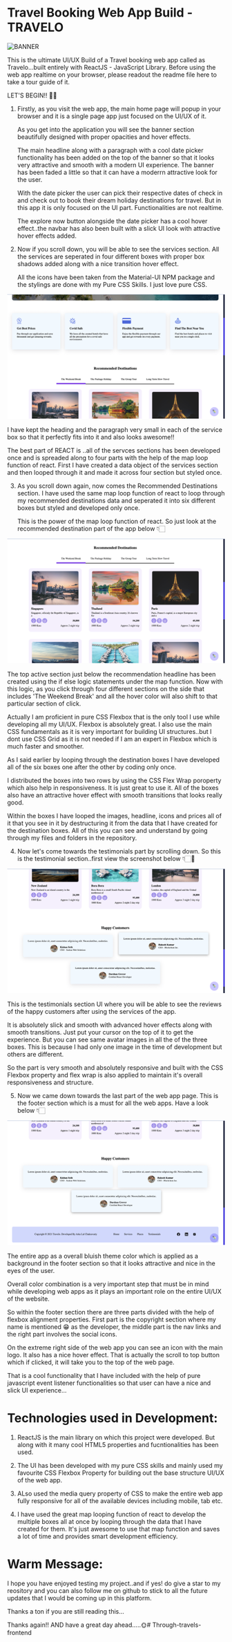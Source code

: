 # Travel Booking Web App Build - TRAVELO

![BANNER](/public/screenshots/banner.png)

This is the ultimate UI/UX Build of a Travel booking web app called as Travelo...built entirely with ReactJS - JavaScript Library. Before using the web app realtime on your browser, please readout the readme file here to take a tour guide of it.

LET'S BEGIN!! 🚀🤟

1. Firstly, as you visit the web app, the main home page will popup in your browser and it is a single page app just focused on the UI/UX of it. 

   As you get into the application you will see the banner section beautifully designed with proper opacities and hover effects. 

   The main headline along with a paragraph with a cool date picker functionality has been added on the top of the banner so that it looks very attractive and smooth with a modern UI experience. The banner has been faded a little so that it can have a moderrn attractive look for the user.

   With the date picker the user can pick their respective dates of check in and check out to book their dream holiday destinations for travel. But in this app it is only focused on the UI part. Functionalities are not realtime.

   The explore now button alongside the date picker has a cool hover effect..the navbar has also been built with a slick UI look with attractive hover effects added.

2. Now if you scroll down, you will be able to see the services section. All the services are seperated in four different boxes with proper box shadows added along with a nice transition hover effect. 

   All the icons have been taken from the Material-UI NPM package and the stylings are done with my Pure CSS Skills. I just love pure CSS. 

![SERVICES](/public/screenshots/services.png)
   
   I have kept the heading and the paragraph very small in each of the service box so that it perfectly fits into it and also looks awesome!!

   The best part of REACT is ..all of the servces sections has been developed once and is spreaded along to four parts with the help of the map loop function of react. First I have created a data object of the services section and then looped through it and made it across four section but styled once.

3. As you scroll down again, now comes the Recommended Destinations section. I have used the same map loop function of react to loop through my recommended destinations data and seperated it into six different boxes but styled and developed only once.

   This is the power of the map loop function of react. So just look at the recommended destination part of the app below 👇🏻

![DESTINATION](/public/screenshots/destinations.png)

   The top active section just below the recommendation headline has been created using the if else logic statements under the map function. Now with this logic, as you click through four different sections on the side that includes 'The Weekend Break' and all the hover color will also shift to that particular section of click.

   Actually I am proficient in pure CSS Flexbox that is the only tool I use while developing all my UI/UX. Flexbox is absolutely great. I also use the main CSS fundamentals as it is very important for building UI structures..but I dont use CSS Grid as it is not needed if I am an expert in Flexbox which is much faster and smoother.

   As I said earlier by looping through the destination boxes I have developed all of the six boxes one after the other by coding only once. 

   I distributed the boxes into two rows by using the CSS Flex Wrap poroperty which also help in responsiveness. It is just great to use it. All of the boxes also have an attractive hover effect with smooth transitions that looks really good.

   Within the boxes I have looped the images, headline, icons and prices all of it that you see in it by destructuring it from the data that I have created for the destination boxes. All of this you can see and understand by going through my files and folders in the repository.

4. Now let's come towards the testimonials part by scrolling down. So this is the testimonial section..first view the screenshot below 👇🏻📃

![TESTIMONIAL](/public/screenshots/testimonials.png)

   This is the testimonials section UI where you will be able to see the reviews of the happy customers after using the services of the app.

   It is absolutely slick and smooth with advanced hover effects along with smooth transitions. Just put your cursor on the top of it to get the experience. But you can see same avatar images in all the of the three boxes. This is because I had only one image in the time of development but others are different.

   So the part is very smooth and absolutely responsive and built with the CSS Flexbox property and flex wrap is also applied to maintain it's overall responsiveness and structure.

5. Now we came down towards the last part of the web app page. This is the footer section which is a must for all the web apps. Have a look below 👇🏻

![FOOTER](/public/screenshots/footer.png)

   The entire app as a overall bluish theme color which is applied as a background in the footer section so that it looks attractive and nice in the eyes of the user. 

   Overall color combination is a very important step that must be in mind while developing web apps as it plays an important role on the entire UI/UX of the website. 

   So within the footer section there are three parts divided with the help of flexbox alignment properties. First part is the copyright section where my name is mentioned 😁 as the developer, the middle part is the nav links and the right part involves the social icons.


On the extreme right side of the web app you can see an icon with the main logo. It also has a nice hover effect. That is actually the scroll to top button which if clicked, it will take you to the top of the web page.

That is a cool functionality that I have included with the help of pure javascript event listener functionalities so that user can have a nice and slick UI experience...

# Technologies used in Development:

1. ReactJS is the main library on which this project were developed. But along with it many cool HTML5 properties and fucntionalities has been used.

2. The UI has been developed with my pure CSS skills and mainly used my favourite CSS Flexbox Property for building out the base structure UI/UX of the web app.

3. ALso used the media query property of CSS to make the entire web app fully responsive for all of the available devices including mobile, tab etc.

4. I have used the great map looping function of react to develop the multiple boxes all at once by looping through the data that I have created for them. It's just awesome to use that map function and saves a lot of time and provides smart development efficiency.

# Warm Message:

I hope you have enjoyed testing my project..and if yes! do give a star to my reository and you can also follow me on github to stick to all the future updates that I would be coming up in this platform.

Thanks a ton if you are still reading this...

Thanks again!! AND have a great day ahead.....🌞#   T h r o u g h - t r a v e l s - f r o n t e n d 
 
 